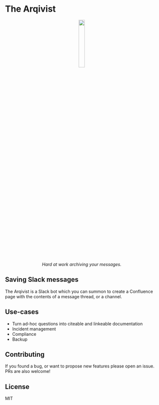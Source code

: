 # The Arqivist

<p align="center">
	<img src="https://arqivist.app/img/arqivist.jpg" width="20%">
</p>
<p align="center">
  <i>Hard at work archiving your messages.</i>
</p>

## Saving Slack messages

The Arqivist is a Slack bot which you can summon to create a Confluence page with the contents of a message thread, or a channel.

## Use-cases
* Turn ad-hoc questions into citeable and linkeable documentation
* Incident management
* Compliance
* Backup

## Contributing
If you found a bug, or want to propose new features please open an issue. PRs are also welcome!

## License
MIT
